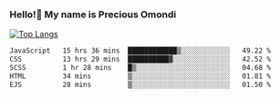 ### Hello!👋 My name is Precious Omondi 

[![Top Langs](https://github-readme-stats.vercel.app/api/top-langs/?username=Presho99&langs_count=8&theme=dark)](https://github.com/Presho99/github-readme-stats)



<!--START_SECTION:waka-->

```txt
JavaScript   15 hrs 36 mins  ████████████▒░░░░░░░░░░░░   49.22 %
CSS          13 hrs 29 mins  ██████████▓░░░░░░░░░░░░░░   42.52 %
SCSS         1 hr 28 mins    █▒░░░░░░░░░░░░░░░░░░░░░░░   04.68 %
HTML         34 mins         ▒░░░░░░░░░░░░░░░░░░░░░░░░   01.81 %
EJS          28 mins         ▒░░░░░░░░░░░░░░░░░░░░░░░░   01.50 %
```

<!--END_SECTION:waka-->

